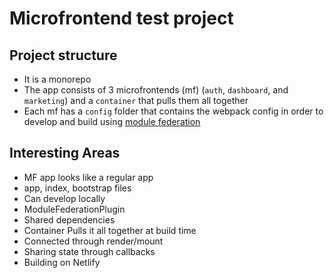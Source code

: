 # Microfrontend test project

## Project structure
* It is a monorepo
* The app consists of 3 microfrontends (mf) (`auth`, `dashboard`, and `marketing`) and a `container` that pulls them all together
* Each mf has a `config` folder that contains the webpack config in order to develop and build using [module federation](https://webpack.js.org/concepts/module-federation/)

## Interesting Areas
* MF app looks like a regular app
* app, index, bootstrap files
* Can develop locally
* ModuleFederationPlugin
* Shared dependencies
* Container Pulls it all together at build time
* Connected through render/mount
* Sharing state through callbacks
* Building on Netlify
